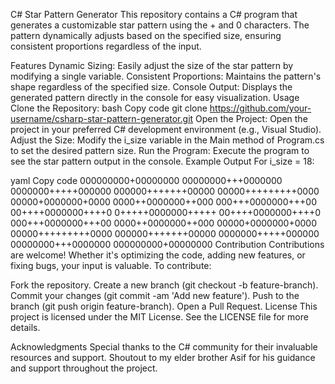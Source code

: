 C# Star Pattern Generator
This repository contains a C# program that generates a customizable star pattern using the + and 0 characters. The pattern dynamically adjusts based on the specified size, ensuring consistent proportions regardless of the input.

Features
Dynamic Sizing: Easily adjust the size of the star pattern by modifying a single variable.
Consistent Proportions: Maintains the pattern's shape regardless of the specified size.
Console Output: Displays the generated pattern directly in the console for easy visualization.
Usage
Clone the Repository:
bash
Copy code
git clone https://github.com/your-username/csharp-star-pattern-generator.git
Open the Project:
Open the project in your preferred C# development environment (e.g., Visual Studio).
Adjust the Size:
Modify the i_size variable in the Main method of Program.cs to set the desired pattern size.
Run the Program:
Execute the program to see the star pattern output in the console.
Example Output
For i_size = 18:

yaml
Copy code
000000000+00000000
00000000+++0000000
0000000+++++000000
000000+++++++00000
00000+++++++++0000
00000+0000000+0000
0000++0000000++000
000+++0000000+++00
00++++0000000++++0
0+++++0000000+++++
00++++0000000++++0
000+++0000000+++00
0000++0000000++000
00000+0000000+0000
00000+++++++++0000
000000+++++++00000
0000000+++++000000
00000000+++0000000
000000000+00000000
Contribution
Contributions are welcome! Whether it's optimizing the code, adding new features, or fixing bugs, your input is valuable. To contribute:

Fork the repository.
Create a new branch (git checkout -b feature-branch).
Commit your changes (git commit -am 'Add new feature').
Push to the branch (git push origin feature-branch).
Open a Pull Request.
License
This project is licensed under the MIT License. See the LICENSE file for more details.

Acknowledgments
Special thanks to the C# community for their invaluable resources and support.
Shoutout to my elder brother Asif for his guidance and support throughout the project.
